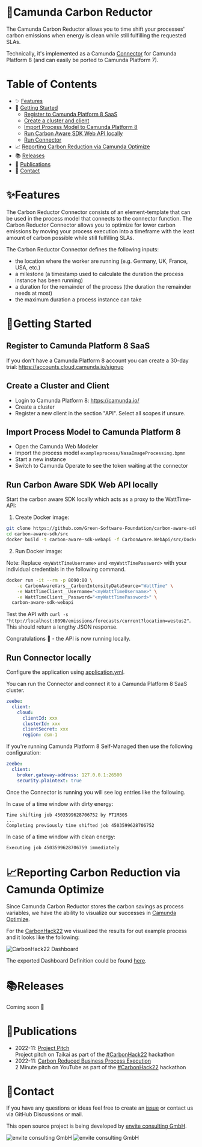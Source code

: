 # 🌱Camunda Carbon Reductor

The Camunda Carbon Reductor allows you to time shift your processes' carbon emissions when energy is clean while still fulfilling the requested SLAs.

Technically, it's implemented as a Camunda [Connector](https://docs.camunda.io/docs/components/connectors/introduction-to-connectors/) for Camunda Platform 8 (and can easily be ported to Camunda Platform 7).

# Table of Contents

* ✨ [Features](#features)
* 🚀 [Getting Started](#getting-started)
  * [Register to Camunda Platform 8 SaaS](#register-to-camunda-platform-8-saas)
  * [Create a cluster and client](#create-a-cluster-and-client)
  * [Import Process Model to Camunda Platform 8](#import-process-model-to-camunda-platform-8)
  * [Run Carbon Aware SDK Web API locally](#run-carbon-aware-sdk-web-api-locally)
  * [Run Connector](#run-connector-locally)
* 📈 [Reporting Carbon Reduction via Camunda Optimize](#reporting-carbon-reduction-via-camunda-optimize)
* 📚 [Releases](#releases)
* 📆 [Publications](#publications)
* 📨 [Contact](#contact)

# ✨Features

The Carbon Reductor Connector consists of an element-template that can be used in the process 
model that connects to the connector function. The Carbon Reductor Connector allows you to
optimize for lower carbon emissions by moving your process execution into a timeframe with the least amount 
of carbon possible while still fulfilling SLAs.

The Carbon Reductor Connector defines the following inputs:

- the location where the worker are running (e.g. Germany, UK, France, USA, etc.)
- a milestone (a timestamp used to calculate the duration the process instance has been running)
- a duration for the remainder of the process (the duration the remainder needs at most)
- the maximum duration a process instance can take

# 🚀Getting Started

## Register to Camunda Platform 8 SaaS

If you don't have a Camunda Platform 8 account you can create a 30-day trial: https://accounts.cloud.camunda.io/signup

## Create a Cluster and Client

* Login to Camunda Platform 8: https://camunda.io/
* Create a cluster
* Register a new client in the section "API". Select all scopes if unsure.

## Import Process Model to Camunda Platform 8

* Open the Camunda Web Modeler
* Import the process model `exampleprocess/NasaImageProcessing.bpmn`
* Start a new instance
* Switch to Camunda Operate to see the token waiting at the connector

## Run Carbon Aware SDK Web API locally

Start the carbon aware SDK locally which acts as a proxy to the WattTime-API:

1. Create Docker image:
```bash
git clone https://github.com/Green-Software-Foundation/carbon-aware-sdk.git
cd carbon-aware-sdk/src
docker build -t carbon-aware-sdk-webapi -f CarbonAware.WebApi/src/Dockerfile .
```

2. Run Docker image:

Note: Replace `<myWattTimeUsername>` and `<myWattTimePassword>` with your individual credentials in the following command.

```bash
docker run -it --rm -p 8090:80 \
    -e CarbonAwareVars__CarbonIntensityDataSource="WattTime" \
    -e WattTimeClient__Username="<myWattTimeUsername>" \
    -e WattTimeClient__Password="<myWattTimePassword>" \
  carbon-aware-sdk-webapi
```

Test the API with `curl -s "http://localhost:8090/emissions/forecasts/current?location=westus2"`.
This should return a lengthy JSON response.

Congratulations 🎉 - the API is now running locally.

## Run Connector locally

Configure the application using [application.yml](/application.yml). 

You can run the Connector and connect it to a Camunda Platform 8 SaaS cluster.

```yml
zeebe:
  client:
    cloud:
      clientId: xxx
      clusterId: xxx
      clientSecret: xxx
      region: dsm-1
```

If you're running Camunda Platform 8 Self-Managed then use the following configuration:

```yml
zeebe:
  client:
    broker.gateway-address: 127.0.0.1:26500
    security.plaintext: true
```

Once the Connector is running you will see log entries like the following.

In case of a time window with dirty energy:
```
Time shifting job 4503599628706752 by PT1M30S
...
Completing previously time shifted job 4503599628706752
```

In case of a time window with clean energy:
```
Executing job 4503599628706759 immediately
```

# 📈Reporting Carbon Reduction via Camunda Optimize

Since Camunda Carbon Reductor stores the carbon savings as process variables, 
we have the ability to visualize our successes in [Camunda Optimize](https://camunda.com/de/platform/optimize/).

For the [CarbonHack22](https://taikai.network/gsf/hackathons/carbonhack22/projects/cl9czuvwy65500401uzm9hfwbs9/idea) 
we visualized the results for out example process and it looks like the following: 

![CarbonHack22 Dashboard](assets/CarbonHack22-Camunda-Optimize-Dashboard.png)

The exported Dashboard Definition could be found [here](assets/optimize-dashboard-definition.json).

# 📚Releases

Coming soon 🚀

# 📆Publications

* 2022-11: [Project Pitch](https://taikai.network/gsf/hackathons/carbonhack22/projects/cl9czuvwy65500401uzm9hfwbs9/idea)  
  Project pitch on Taikai as part of the [#CarbonHack22](https://greensoftware.foundation/articles/carbonhack22) hackathon
* 2022-11: [Carbon Reduced Business Process Execution](https://youtu.be/sGW5MJoOxPk)  
  2 Minute pitch on YouTube as part of the [#CarbonHack22](https://greensoftware.foundation/articles/carbonhack22) hackathon

# 📨Contact

If you have any questions or ideas feel free to create an [issue](https://github.com/envite-consulting/carbonaware-process-automation/discussions/issues) or contact us via GitHub Discussions or mail.

This open source project is being developed by [envite consulting GmbH](https://envite.de).

![envite consulting GmbH](assets/envite-black.png#gh-light-mode-only)
![envite consulting GmbH](assets/envite-white.png#gh-dark-mode-only)
